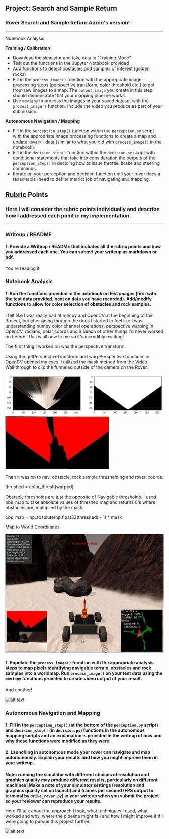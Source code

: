 ## Project: Search and Sample Return
### Rover Search and Sample Return Aaron's version!

---

Notebook Analysis

**Training / Calibration**  

* Download the simulator and take data in "Training Mode"
* Test out the functions in the Jupyter Notebook provided
* Add functions to detect obstacles and samples of interest (golden rocks)
* Fill in the `process_image()` function with the appropriate image processing steps (perspective transform, color threshold etc.) to get from raw images to a map.  The `output_image` you create in this step should demonstrate that your mapping pipeline works.
* Use `moviepy` to process the images in your saved dataset with the `process_image()` function.  Include the video you produce as part of your submission.

**Autonomous Navigation / Mapping**

* Fill in the `perception_step()` function within the `perception.py` script with the appropriate image processing functions to create a map and update `Rover()` data (similar to what you did with `process_image()` in the notebook). 
* Fill in the `decision_step()` function within the `decision.py` script with conditional statements that take into consideration the outputs of the `perception_step()` in deciding how to issue throttle, brake and steering commands. 
* Iterate on your perception and decision function until your rover does a reasonable (need to define metric) job of navigating and mapping.  

[//]: # (Image References)

[image1]: ./misc/rover_image.jpg
[image2]: ./calibration_images/example_grid1.jpg
[image3]: ./calibration_images/example_rock1.jpg
[image4]: ./calibration_images/aa_capture.jpg
[image5]: ./calibration_images/aa_capture_mask.jpg
[image6]: ./calibration_images/aa_capture_ground_truth.jpg
[image7]: ./calibration_images/aa_capture_rover_camera_view.jpg
[image8]: ./calibration_images/aa_capture_wall_crawling.jpg
[image9]: ./calibration_images/aa_capture_getting_stuck.jpg
[image11]: ./calibration_images/aa_capture_telemetry.jpg
[image12]: ./calibration_images/aa_capture_warped.png
[image13]: ./calibration_images/aa_capture_telemetry.jpg
[image14]: ./calibration_images/aa_capture_telemetry.jpg

## [Rubric](https://review.udacity.com/#!/rubrics/916/view) Points
### Here I will consider the rubric points individually and describe how I addressed each point in my implementation.  

---
### Writeup / README

#### 1. Provide a Writeup / README that includes all the rubric points and how you addressed each one.  You can submit your writeup as markdown or pdf.  

You're reading it!

### Notebook Analysis
#### 1. Run the functions provided in the notebook on test images (first with the test data provided, next on data you have recorded). Add/modify functions to allow for color selection of obstacles and rock samples.
I felt like I was really bad at numpy and OpenCV at the beginning of this Project, but after going through the docs I started to feel like I was understanding numpy color channel operations, perspective warping in OpenCV, radians, polar coords and a bunch of other things I'd never worked on before. This is all new to me so it's incredibly exciting!

The first thing I worked on was the perspective transform.

Using the getPerspectiveTransform and warpPerspective functions in OpenCV opened my eyes. I utilized the mask method from the Video Walkthrough to clip the funneled outside of the camera on the Rover.

![alt text][image12]
![alt text][image5]

Then it was on to nav, obstacle, rock sample thresholding and rover_coords.

threshed = color_thresh(warped)

Obstacle thresholds are just the opposite of Navigable thresholds. I used obs_map to take absolute values of threshed map and returns 0's where obstacles are, multiplied by the mask.
    
obs_map = np.absolute(np.float32(threshed) - 1) * mask


Map to World Coordinates

![alt text][image4]

#### 1. Populate the `process_image()` function with the appropriate analysis steps to map pixels identifying navigable terrain, obstacles and rock samples into a worldmap.  Run `process_image()` on your test data using the `moviepy` functions provided to create video output of your result. 
And another! 

![alt text][image2]
### Autonomous Navigation and Mapping

#### 1. Fill in the `perception_step()` (at the bottom of the `perception.py` script) and `decision_step()` (in `decision.py`) functions in the autonomous mapping scripts and an explanation is provided in the writeup of how and why these functions were modified as they were.


#### 2. Launching in autonomous mode your rover can navigate and map autonomously.  Explain your results and how you might improve them in your writeup.  

**Note: running the simulator with different choices of resolution and graphics quality may produce different results, particularly on different machines!  Make a note of your simulator settings (resolution and graphics quality set on launch) and frames per second (FPS output to terminal by `drive_rover.py`) in your writeup when you submit the project so your reviewer can reproduce your results.**

Here I'll talk about the approach I took, what techniques I used, what worked and why, where the pipeline might fail and how I might improve it if I were going to pursue this project further.  



![alt text][image3]


